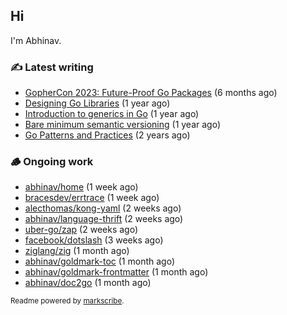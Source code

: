 ## Hi

I'm Abhinav.

### ✍️ Latest writing


- [GopherCon 2023: Future-Proof Go Packages](https://abhinavg.net/2023/09/27/future-proof-packages/) (6 months ago)
- [Designing Go Libraries](https://abhinavg.net/2022/12/06/designing-go-libraries/) (1 year ago)
- [Introduction to generics in Go](https://abhinavg.net/2022/11/23/generics-intro/) (1 year ago)
- [Bare minimum semantic versioning](https://abhinavg.net/2022/11/07/semver/) (1 year ago)
- [Go Patterns and Practices](https://abhinavg.net/2022/09/19/go-patterns-and-practices-talk/) (2 years ago)

### 🪵 Ongoing work


- [abhinav/home](https://github.com/abhinav/home) (1 week ago)
- [bracesdev/errtrace](https://github.com/bracesdev/errtrace) (1 week ago)
- [alecthomas/kong-yaml](https://github.com/alecthomas/kong-yaml) (2 weeks ago)
- [abhinav/language-thrift](https://github.com/abhinav/language-thrift) (2 weeks ago)
- [uber-go/zap](https://github.com/uber-go/zap) (2 weeks ago)
- [facebook/dotslash](https://github.com/facebook/dotslash) (3 weeks ago)
- [ziglang/zig](https://github.com/ziglang/zig) (1 month ago)
- [abhinav/goldmark-toc](https://github.com/abhinav/goldmark-toc) (1 month ago)
- [abhinav/goldmark-frontmatter](https://github.com/abhinav/goldmark-frontmatter) (1 month ago)
- [abhinav/doc2go](https://github.com/abhinav/doc2go) (1 month ago)

<sub>Readme powered by [markscribe](https://github.com/muesli/markscribe).</sub>
